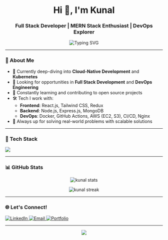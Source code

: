 <h1 align="center">Hi 👋, I'm Kunal</h1>
<h3 align="center">Full Stack Developer | MERN Stack Enthusiast | DevOps Explorer</h3>

<p align="center">
  <img src="https://readme-typing-svg.herokuapp.com?font=Fira+Code&size=22&pause=1000&color=00FFAB&center=true&vCenter=true&width=1000&lines=Building+the+Web+one+line+at+a+time!;MERN+Stack+%7C+DevOps+%7C+Open+Source+Contributor" alt="Typing SVG" />
</p>


---

### 🚀 About Me

- 🌱 Currently deep-diving into **Cloud-Native Development** and **Kubernetes**
- 💼 Looking for opportunities in **Full Stack Development** and **DevOps Engineering**
- 🧠 Constantly learning and contributing to open source projects
- 🛠️ Tech I work with:
  - **Frontend**: React.js, Tailwind CSS, Redux
  - **Backend**: Node.js, Express.js, MongoDB
  - **DevOps**: Docker, GitHub Actions, AWS (EC2, S3), CI/CD, Nginx
- 🧩 Always up for solving real-world problems with scalable solutions

---

### 🧰 Tech Stack

<p align="left">
  <img src="https://skillicons.dev/icons?i=react,nodejs,express,mongodb,js,ts,html,css,tailwind,docker,git,github,aws,linux,bash,vscode" />
</p>

---

### 📊 GitHub Stats

<p align="center">
  <img src="https://github-readme-stats.vercel.app/api?username=suraniyakunal&show_icons=true&theme=tokyonight" alt="kunal stats"/>
</p>

<p align="center">
  <img src="https://github-readme-streak-stats.herokuapp.com?user=suraniyakunal&theme=tokyonight" alt="kunal streak"/>
</p>

---

### 🌐 Let's Connect!

<p>
  <a href="https://www.linkedin.com/in/kunalsuraniya" target="_blank">
    <img alt="LinkedIn" src="https://img.shields.io/badge/LinkedIn-blue?style=for-the-badge&logo=linkedin&logoColor=white"/>
  </a>
  <a href="mailto:kunalsuraniya123@gmail.com">
    <img alt="Email" src="https://img.shields.io/badge/Gmail-red?style=for-the-badge&logo=gmail&logoColor=white"/>
  </a>
  <a href="https://portfolio.yourdomain.com" target="_blank">
    <img alt="Portfolio" src="https://img.shields.io/badge/Portfolio-000?style=for-the-badge&logo=vercel&logoColor=white"/>
  </a>
</p>

---

<p align="center">
  <img src="https://capsule-render.vercel.app/api?type=waving&color=00FFAB&height=100&section=footer"/>
</p>

